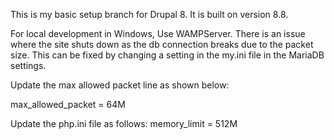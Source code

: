 This is my basic setup branch for Drupal 8. It is built on version 8.8.

For local development in Windows, Use WAMPServer. There is an issue where 
the site shuts down as the db connection breaks due to the packet size. 
This can be fixed by changing a setting in the my.ini file in the MariaDB 
settings. 

Update the max allowed packet line as shown below:

max_allowed_packet = 64M

Update the php.ini file as follows:
 memory_limit = 512M
